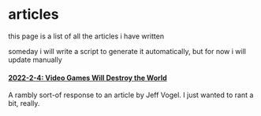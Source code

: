 # articles
this page is a list of all the articles i have
written

someday i will write a script to generate it
automatically, but for now i will update manually

[<h4>2022-2-4: Video Games Will Destroy the
World</h4>](articles/vogel.html)
A rambly sort-of response to an article by Jeff
Vogel. I just wanted to rant a bit, really.